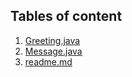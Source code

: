 ## Tables of content
1. [Greeting.java](./Greeting.java)
1. [Message.java](./Message.java)
1. [readme.md](./readme.md)
